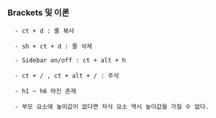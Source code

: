 ### Brackets 및 이론
  
      - ct + d : 줄 복사
      
      - sh + ct + d : 줄 삭제
      
      - Sidebar on/off : ct + alt + h
      
      - ct + / , ct + alt + / : 주석
      
      - h1 ~ h6 마진 존재
      
      - 부모 요소에 높이값이 없다면 자식 요소 역시 높이값을 가질 수 없다.
